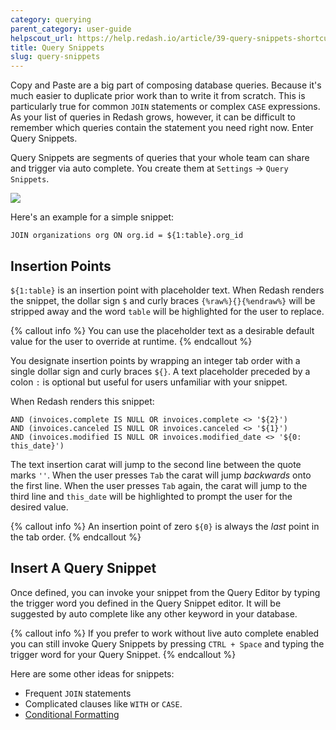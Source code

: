 ```yaml
---
category: querying
parent_category: user-guide
helpscout_url: https://help.redash.io/article/39-query-snippets-shortcuts
title: Query Snippets
slug: query-snippets
---
```

Copy and Paste are a big part of composing database queries. Because it's much easier to duplicate prior work than to write it from scratch. This is particularly true for common `JOIN` statements or complex `CASE` expressions. As your list of queries in Redash grows, however, it can be difficult to remember which queries contain the statement you need right now. Enter Query Snippets.

Query Snippets are segments of queries that your whole team can share and trigger via auto complete. You create them at `Settings` -> `Query Snippets`.

![](/assets/images/docs/gitbook/Snippet.png)

Here's an example for a simple snippet:

```
JOIN organizations org ON org.id = ${1:table}.org_id
```  

## Insertion Points

`${1:table}` is an insertion point with placeholder text. When Redash renders the snippet, the dollar sign `$` and curly braces `{%raw%}{}{%endraw%}` will be stripped away and the word `table` will be highlighted for the user to replace.

{% callout info %}
You can use the placeholder text as a desirable default value for the user to override at runtime.
{% endcallout %}

You designate insertion points by wrapping an integer tab order with a single dollar sign and curly braces `${}`. A text placeholder preceded by a colon `:` is optional but useful for users unfamiliar with your snippet. 

When Redash renders this snippet:

	AND (invoices.complete IS NULL OR invoices.complete <> '${2}')
	AND (invoices.canceled IS NULL OR invoices.canceled <> '${1}')
	AND (invoices.modified IS NULL OR invoices.modified_date <> '${0: this_date}')

The text insertion carat will jump to the second line between the quote marks `''`. When the user presses `Tab` the carat will jump *backwards* onto the first line. When the user presses `Tab` again, the carat will jump to the third line and `this_date` will be highlighted to prompt the user for the desired value.

{% callout info %}
An insertion point of zero `${0}` is always the *last* point in the tab order.
{% endcallout %}

## Insert A Query Snippet
Once defined, you can invoke your snippet from the Query Editor by typing the trigger word you defined in the Query Snippet editor. It will be suggested by auto complete like any other keyword in your database.

{% callout info %}
If you prefer to work without live auto complete enabled you can still invoke Query Snippets by pressing `CTRL + Space` and typing the trigger word for your Query Snippet.
{% endcallout %}

Here are some other ideas for snippets:

  * Frequent `JOIN` statements
  * Complicated clauses like `WITH` or `CASE`.
  * [Conditional Formatting](https://discuss.redash.io/t/conditional-formatting-general-text-formatting/1706/1)
  
